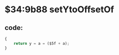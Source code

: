 ﻿
# $34:9b88 setYtoOffsetOf

<summary></summary>

## code:
```js
{
	return y = a = ($5f + a);
}
```




